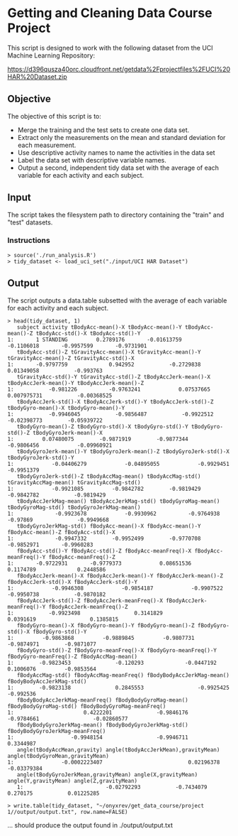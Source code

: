 # Getting and Cleaning Data Course Project

This script is designed to work with the following dataset from the UCI Machine Learning Repository:

https://d396qusza40orc.cloudfront.net/getdata%2Fprojectfiles%2FUCI%20HAR%20Dataset.zip

## Objective

The objective of this script is to:

* Merge the training and the test sets to create one data set.
* Extract only the measurements on the mean and standard deviation for each measurement.
* Use descriptive activity names to name the activities in the data set
* Label the data set with descriptive variable names.
* Output a second, independent tidy data set with the average of each variable for each activity and each subject.

## Input

The script takes the filesystem path to directory containing the "train" and "test" datasets.

### Instructions

```
> source('./run_analysis.R')
> tidy_dataset <- load_uci_set("./input/UCI HAR Dataset")
```

## Output

The script outputs a data.table subsetted with the average of each variable for each activity and each subject.

```
> head(tidy_dataset, 1)
   subject activity tBodyAcc-mean()-X tBodyAcc-mean()-Y tBodyAcc-mean()-Z tBodyAcc-std()-X tBodyAcc-std()-Y
1:       1 STANDING         0.2789176       -0.01613759        -0.1106018       -0.9957599       -0.9731901
   tBodyAcc-std()-Z tGravityAcc-mean()-X tGravityAcc-mean()-Y tGravityAcc-mean()-Z tGravityAcc-std()-X
1:       -0.9797759             0.942952           -0.2729838           0.01349058           -0.993763
   tGravityAcc-std()-Y tGravityAcc-std()-Z tBodyAccJerk-mean()-X tBodyAccJerk-mean()-Y tBodyAccJerk-mean()-Z
1:           -0.981226          -0.9763241            0.07537665           0.007975731           -0.00368525
   tBodyAccJerk-std()-X tBodyAccJerk-std()-Y tBodyAccJerk-std()-Z tBodyGyro-mean()-X tBodyGyro-mean()-Y
1:           -0.9946045           -0.9856487           -0.9922512        -0.02398773        -0.05939722
   tBodyGyro-mean()-Z tBodyGyro-std()-X tBodyGyro-std()-Y tBodyGyro-std()-Z tBodyGyroJerk-mean()-X
1:         0.07480075        -0.9871919        -0.9877344        -0.9806456            -0.09960921
   tBodyGyroJerk-mean()-Y tBodyGyroJerk-mean()-Z tBodyGyroJerk-std()-X tBodyGyroJerk-std()-Y
1:            -0.04406279            -0.04895055            -0.9929451            -0.9951379
   tBodyGyroJerk-std()-Z tBodyAccMag-mean() tBodyAccMag-std() tGravityAccMag-mean() tGravityAccMag-std()
1:            -0.9921085         -0.9842782        -0.9819429            -0.9842782           -0.9819429
   tBodyAccJerkMag-mean() tBodyAccJerkMag-std() tBodyGyroMag-mean() tBodyGyroMag-std() tBodyGyroJerkMag-mean()
1:             -0.9923678            -0.9930962          -0.9764938           -0.97869              -0.9949668
   tBodyGyroJerkMag-std() fBodyAcc-mean()-X fBodyAcc-mean()-Y fBodyAcc-mean()-Z fBodyAcc-std()-X
1:             -0.9947332        -0.9952499        -0.9770708        -0.9852971       -0.9960283
   fBodyAcc-std()-Y fBodyAcc-std()-Z fBodyAcc-meanFreq()-X fBodyAcc-meanFreq()-Y fBodyAcc-meanFreq()-Z
1:       -0.9722931       -0.9779373            0.08651536             0.1174789             0.2448586
   fBodyAccJerk-mean()-X fBodyAccJerk-mean()-Y fBodyAccJerk-mean()-Z fBodyAccJerk-std()-X fBodyAccJerk-std()-Y
1:            -0.9946308            -0.9854187            -0.9907522           -0.9950738           -0.9870182
   fBodyAccJerk-std()-Z fBodyAccJerk-meanFreq()-X fBodyAccJerk-meanFreq()-Y fBodyAccJerk-meanFreq()-Z
1:           -0.9923498                 0.3141829                 0.0391619                 0.1385815
   fBodyGyro-mean()-X fBodyGyro-mean()-Y fBodyGyro-mean()-Z fBodyGyro-std()-X fBodyGyro-std()-Y
1:         -0.9863868         -0.9889845         -0.9807731        -0.9874971        -0.9871077
   fBodyGyro-std()-Z fBodyGyro-meanFreq()-X fBodyGyro-meanFreq()-Y fBodyGyro-meanFreq()-Z fBodyAccMag-mean()
1:        -0.9823453              -0.120293             -0.0447192              0.1006076         -0.9853564
   fBodyAccMag-std() fBodyAccMag-meanFreq() fBodyBodyAccJerkMag-mean() fBodyBodyAccJerkMag-std()
1:        -0.9823138              0.2845553                 -0.9925425                 -0.992536
   fBodyBodyAccJerkMag-meanFreq() fBodyBodyGyroMag-mean() fBodyBodyGyroMag-std() fBodyBodyGyroMag-meanFreq()
1:                      0.4222201              -0.9846176             -0.9784661                 -0.02860577
   fBodyBodyGyroJerkMag-mean() fBodyBodyGyroJerkMag-std() fBodyBodyGyroJerkMag-meanFreq()
1:                  -0.9948154                 -0.9946711                       0.3344987
   angle(tBodyAccMean,gravity) angle(tBodyAccJerkMean),gravityMean) angle(tBodyGyroMean,gravityMean)
1:               -0.0002223407                           0.02196378                      -0.03379384
   angle(tBodyGyroJerkMean,gravityMean) angle(X,gravityMean) angle(Y,gravityMean) angle(Z,gravityMean)
   1:                          -0.02792293           -0.7434079             0.270175           0.01225285
```

```
> write.table(tidy_dataset, "~/onyxrev/get_data_course/project 1//output/output.txt", row.name=FALSE)
```

... should produce the output found in ./output/output.txt
